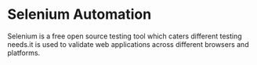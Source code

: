 # Selenium Automation
Selenium is a free open source testing tool which caters different testing needs.it is used to validate web applications across different browsers and platforms.
